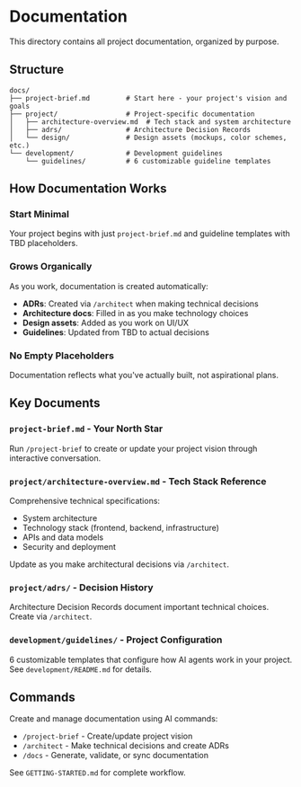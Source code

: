 # Documentation

This directory contains all project documentation, organized by purpose.

## Structure

```
docs/
├── project-brief.md         # Start here - your project's vision and goals
├── project/                 # Project-specific documentation
│   ├── architecture-overview.md  # Tech stack and system architecture
│   ├── adrs/                # Architecture Decision Records
│   └── design/              # Design assets (mockups, color schemes, etc.)
└── development/             # Development guidelines
    └── guidelines/          # 6 customizable guideline templates
```

## How Documentation Works

### Start Minimal
Your project begins with just `project-brief.md` and guideline templates with TBD placeholders.

### Grows Organically
As you work, documentation is created automatically:
- **ADRs**: Created via `/architect` when making technical decisions
- **Architecture docs**: Filled in as you make technology choices
- **Design assets**: Added as you work on UI/UX
- **Guidelines**: Updated from TBD to actual decisions

### No Empty Placeholders
Documentation reflects what you've actually built, not aspirational plans.

## Key Documents

### `project-brief.md` - Your North Star
Run `/project-brief` to create or update your project vision through interactive conversation.

### `project/architecture-overview.md` - Tech Stack Reference
Comprehensive technical specifications:
- System architecture
- Technology stack (frontend, backend, infrastructure)
- APIs and data models
- Security and deployment

Update as you make architectural decisions via `/architect`.

### `project/adrs/` - Decision History
Architecture Decision Records document important technical choices. Create via `/architect`.

### `development/guidelines/` - Project Configuration
6 customizable templates that configure how AI agents work in your project. See `development/README.md` for details.

## Commands

Create and manage documentation using AI commands:
- `/project-brief` - Create/update project vision
- `/architect` - Make technical decisions and create ADRs
- `/docs` - Generate, validate, or sync documentation

See `GETTING-STARTED.md` for complete workflow.
